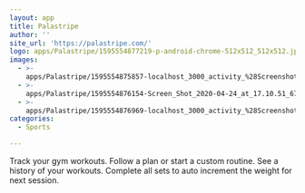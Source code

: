 ```yaml
---
layout: app
title: Palastripe
author: ''
site_url: 'https://palastripe.com/'
logo: apps/Palastripe/1595554877219-p-android-chrome-512x512_512x512.jpg
images:
  - >-
    apps/Palastripe/1595554875857-localhost_3000_activity_%28Screenshot_appsco.pe%29_750x1334.jpg
  - >-
    apps/Palastripe/1595554876154-Screen_Shot_2020-04-24_at_17.10.51_676x1200.jpg
  - >-
    apps/Palastripe/1595554876969-localhost_3000_activity_%28Screenshot_appsco.pe%29_%283%29_750x1334.jpg
categories:
  - Sports

---
```

Track your gym workouts. Follow a plan or start a custom routine. See a history of your workouts. Complete all sets to auto increment the weight for next session.
